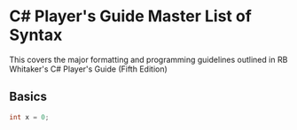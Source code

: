 # C# Player's Guide Master List of Syntax

This covers the major formatting and programming guidelines outlined in RB Whitaker's C# Player's Guide (Fifth Edition)

## Basics

```cs
int x = 0;
```
